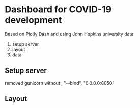 # Dashboard for COVID-19 development

Based on Plotly Dash and using John Hopkins university data.

1. setup server
2. layout
3. data

## Setup server

removed gunicorn without , "--bind", "0.0.0.0:8050"

## Layout
